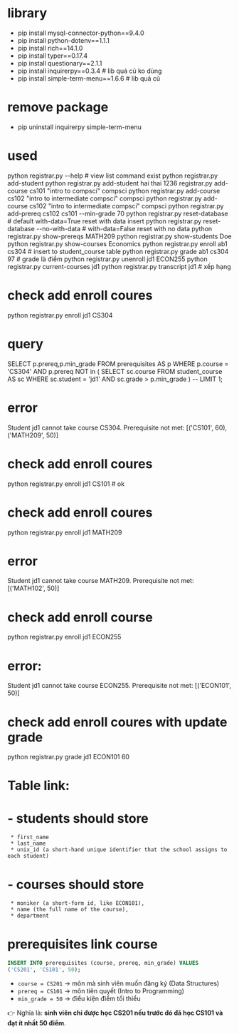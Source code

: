# library
* pip install mysql-connector-python==9.4.0
* pip install python-dotenv==1.1.1
* pip install rich==14.1.0
* pip install typer==0.17.4
* pip install questionary==2.1.1
* pip install inquirerpy==0.3.4 # lib quá cũ ko dùng 
* pip install simple-term-menu==1.6.6 # lib quá cũ

# remove package
* pip uninstall inquirerpy simple-term-menu

# used
python registrar.py --help # view list command exist
python registrar.py add-student
python registrar.py add-student hai thai 1236
registrar.py add-course cs101 "intro to compsci" compsci
python registrar.py add-course cs102 "intro to intermediate compsci" compsci
python registrar.py add-course cs102 "intro to intermediate compsci" compsci
python registrar.py add-prereq cs102 cs101 --min-grade 70
python registrar.py reset-database # default with-data=True reset with data insert
python registrar.py reset-database --no-with-data # with-data=False reset with no data
python registrar.py show-prereqs MATH209
python registrar.py show-students Doe
python registrar.py show-courses Economics
python registrar.py enroll ab1 cs304 # insert to student_course table
python registrar.py grade ab1 cs304 97 # grade là điểm
python registrar.py unenroll jd1 ECON255
python registrar.py current-courses jd1
python registrar.py transcript jd1 # xếp hạng
# check add enroll coures
python registrar.py enroll jd1 CS304 
# query
SELECT p.prereq,p.min_grade
                FROM prerequisites AS p
                WHERE p.course = 'CS304'
                AND p.prereq NOT in (
                    SELECT sc.course
                    FROM student_course AS sc
                    WHERE sc.student = 'jd1'
                        AND sc.grade > p.min_grade
                )
                -- LIMIT 1;
# error  
Student jd1 cannot take course CS304. Prerequisite not met: [('CS101', 60), ('MATH209', 50)]

# check add enroll coures
python registrar.py enroll jd1 CS101 # ok

# check add enroll coures
python registrar.py enroll jd1 MATH209
# error 
Student jd1 cannot take course MATH209. Prerequisite not met: [('MATH102', 50)]

# check add enroll course
python registrar.py enroll jd1 ECON255
# error:
Student jd1 cannot take course ECON255. Prerequisite not met: [('ECON101', 50)]

# check add enroll coures with update grade
python registrar.py grade jd1 ECON101 60

# Table link:

# - students should store
     * first_name
     * last_name
     * unix_id (a short-hand unique identifier that the school assigns to each student)

# - courses should store
     * moniker (a short-form id, like ECON101),
     * name (the full name of the course),
     * department

# prerequisites link course
```sql
INSERT INTO prerequisites (course, prereq, min_grade) VALUES
('CS201', 'CS101', 50);
```

* `course = CS201` → môn mà sinh viên muốn đăng ký (Data Structures)
* `prereq = CS101` → môn tiên quyết (Intro to Programming)
* `min_grade = 50` → điều kiện điểm tối thiểu

👉 Nghĩa là: **sinh viên chỉ được học CS201 nếu trước đó đã học CS101 và đạt ít nhất 50 điểm**.


